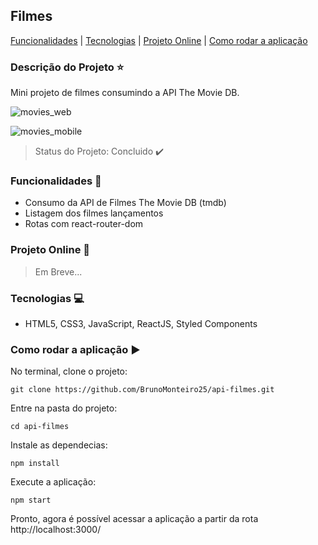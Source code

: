 ## Filmes 

[Funcionalidades](#funcionalidades-checkered_flag) | [Tecnologias](#tecnologias-computer) | [Projeto Online](#projeto-online-dash) | [Como rodar a aplicação](#como-rodar-a-aplicação-arrow_forward)

### Descrição do Projeto :star:

Mini projeto de filmes consumindo a API The Movie DB.

![movies_web](https://user-images.githubusercontent.com/98993736/192129268-ef60f544-4502-4f11-993c-0f79ccff18c5.png)

![movies_mobile](https://user-images.githubusercontent.com/98993736/192129275-2879e109-9d90-483e-a97a-97272c8defd1.png)

> Status do Projeto: Concluido :heavy_check_mark:

### Funcionalidades :checkered_flag:

- Consumo da API de Filmes The Movie DB (tmdb)
- Listagem dos filmes lançamentos
- Rotas com react-router-dom

### Projeto Online :dash:

> Em Breve...

### Tecnologias :computer:

- HTML5, CSS3, JavaScript, ReactJS, Styled Components

### Como rodar a aplicação :arrow_forward:

No terminal, clone o projeto: 

```
git clone https://github.com/BrunoMonteiro25/api-filmes.git
```

Entre na pasta do projeto:  

```
cd api-filmes
```

Instale as dependecias:

```
npm install
```

Execute a aplicação:

```
npm start
```

Pronto, agora é possível acessar a aplicação a partir da rota http://localhost:3000/ 

